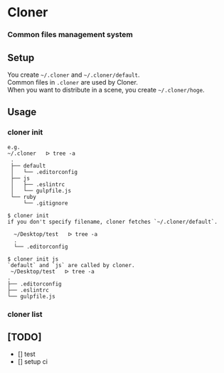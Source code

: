 # Cloner

### Common files management system

## Setup
You create `~/.cloner` and `~/.cloner/default`.   
Common files in `.cloner` are used by Cloner.   
When you want to distribute in a scene, you create `~/.cloner/hoge`.

## Usage
### cloner init
```
e.g.
~/.cloner   ᐅ tree -a
 .
 ├── default
 │   └── .editorconfig
 ├── js
 │   ├── .eslintrc
 │   └── gulpfile.js
 └── ruby
     └── .gitignore

$ cloner init   
if you don't specify filename, cloner fetches `~/.cloner/default`.

  ~/Desktop/test   ᐅ tree -a
  .
  └── .editorconfig

$ cloner init js
`default` and `js` are called by cloner.
 ~/Desktop/test   ᐅ tree -a
.
├── .editorconfig
├── .eslintrc
└── gulpfile.js

```

### cloner list

## [TODO]
- [] test
- [] setup ci
